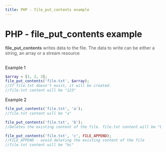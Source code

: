 ```yaml
---
title: PHP - file_put_contents example
---
```


<h1 class="header">PHP - file_put_contents example</h1>


<div style="color:#555;margin-bottom:30px;">
    <b>file_put_contents</b> writes data to the file.
    The data to write can be either a string, an array or a stream resource
</div>


Example 1
```php
$array = [1, 2, 3];
file_put_contents('file.txt', $array);
//If file.txt doesn't exist, it will be created.
//file.txt content will be "123"
```

Example 2
```php
file_put_contents('file.txt', 'a');
//file.txt content will be "a"

file_put_contents('file.txt', 'b');
//Deletes the existing content of the file. file.txt content will be "b"

file_put_contents('file.txt', 'c', FILE_APPEND);
//FILE_APPEND - avoid deleting the existing content of the file
//file.txt content will be "bc"
```